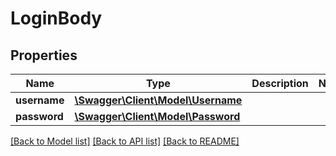 # LoginBody

## Properties
Name | Type | Description | Notes
------------ | ------------- | ------------- | -------------
**username** | [**\Swagger\Client\Model\Username**](Username.md) |  | 
**password** | [**\Swagger\Client\Model\Password**](Password.md) |  | 

[[Back to Model list]](../../README.md#documentation-for-models) [[Back to API list]](../../README.md#documentation-for-api-endpoints) [[Back to README]](../../README.md)


